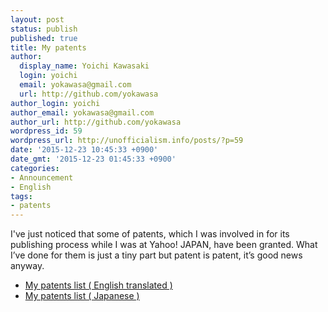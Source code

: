 ```yaml
---
layout: post
status: publish
published: true
title: My patents
author:
  display_name: Yoichi Kawasaki
  login: yoichi
  email: yokawasa@gmail.com
  url: http://github.com/yokawasa
author_login: yoichi
author_email: yokawasa@gmail.com
author_url: http://github.com/yokawasa
wordpress_id: 59
wordpress_url: http://unofficialism.info/posts/?p=59
date: '2015-12-23 10:45:33 +0900'
date_gmt: '2015-12-23 01:45:33 +0900'
categories:
- Announcement
- English
tags:
- patents
---
```


I've just noticed that some of patents, which I was involved in for its publishing process while I was at Yahoo! JAPAN, have been granted. What I&rsquo;ve done for them is just a tiny part but patent is patent, it&rsquo;s good news anyway.

- [My patents list ( English translated )](http://www.microsofttranslator.com/bv.aspx?from=&to=en&a=http%3A%2F%2Fastamuse.com%2Fja%2Fpatent%2Fpublished%2Fperson%2F5972850)
- [My patents list ( Japanese )](http://astamuse.com/ja/patent/published/person/5972850)
